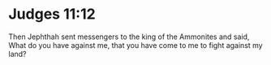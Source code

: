 # Judges 11:12

Then Jephthah sent messengers to the king of the Ammonites and said, What do you have against me, that you have come to me to fight against my land?
